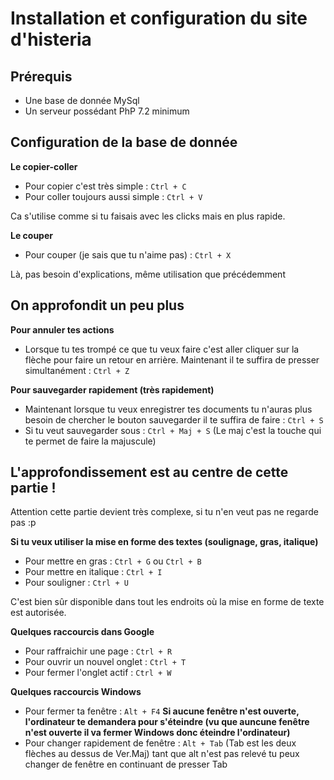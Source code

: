 # Installation et configuration du site d'histeria

## Prérequis

* Une base de donnée MySql
* Un serveur possédant PhP 7.2 minimum

## Configuration de la base de donnée

**Le copier-coller**

* Pour copier c'est très simple : `Ctrl + C`
* Pour coller toujours aussi simple : `Ctrl + V`

Ca s'utilise comme si tu faisais avec les clicks mais en plus rapide.

**Le couper**

* Pour couper (je sais que tu n'aime pas) : `Ctrl + X`

Là, pas besoin d'explications, même utilisation que précédemment

## On approfondit un peu plus

**Pour annuler tes actions**

* Lorsque tu tes trompé ce que tu veux faire c'est aller cliquer sur la flèche pour faire un retour en arrière. Maintenant il te suffira de presser simultanément : `Ctrl + Z`

**Pour sauvegarder rapidement (très rapidement)**

* Maintenant lorsque tu veux enregistrer tes documents tu n'auras plus besoin de chercher le bouton sauvegarder il te suffira de faire : `Ctrl + S`
* Si tu veut sauvegarder sous : `Ctrl + Maj + S` (Le maj c'est la touche qui te permet de faire la majuscule)

## L'approfondissement est au centre de cette partie !

Attention cette partie devient très complexe, si tu n'en veut pas ne regarde pas :p

**Si tu veux utiliser la mise en forme des textes (soulignage, gras, italique)**

* Pour mettre en gras : `Ctrl + G` ou `Ctrl + B`
* Pour mettre en italique : `Ctrl + I`
* Pour souligner : `Ctrl + U`

C'est bien sûr disponible dans tout les endroits où la mise en forme de texte est autorisée.

**Quelques raccourcis dans Google**

* Pour raffraichir une page : `Ctrl + R`
* Pour ouvrir un nouvel onglet : `Ctrl + T`
* Pour fermer l'onglet actif : `Ctrl + W`

**Quelques raccourcis Windows**

* Pour fermer ta fenêtre : `Alt + F4` **Si aucune fenêtre n'est ouverte, l'ordinateur te demandera pour s'éteindre (vu que auncune fenêtre n'est ouverte il va fermer Windows donc éteindre l'ordinateur)**
* Pour changer rapidement de fenêtre : `Alt + Tab` (Tab est les deux flèches au dessus de Ver.Maj) tant que alt n'est pas relevé tu peux changer de fenêtre en continuant de presser Tab
